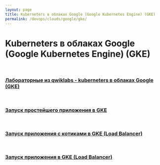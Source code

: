 ```yaml
---
layout: page
title: Kuberneters в облаках Google (Google Kubernetes Engine) (GKE)
permalink: /devops/clouds/google/gke/
---
```


# Kuberneters в облаках Google (Google Kubernetes Engine) (GKE)

<br/>

### [Лабораторные из qwiklabs - kuberneters в облаках Google (GKE)](/devops/clouds/google/gke/qwiklabs/)

<br/>

### [Запуск простейшего приложения в GKE](/devops/clouds/google/gke/gke-simple-app/)

<br/>

### [Запуск приложения с котиками в GKE (Load Balancer)](/devops/clouds/google/gke/google/cats-app/)

<br/>

### [Запуск приложения в GKE (Load Balancer)](/devops/clouds/google/gke/google/golang-app/)


